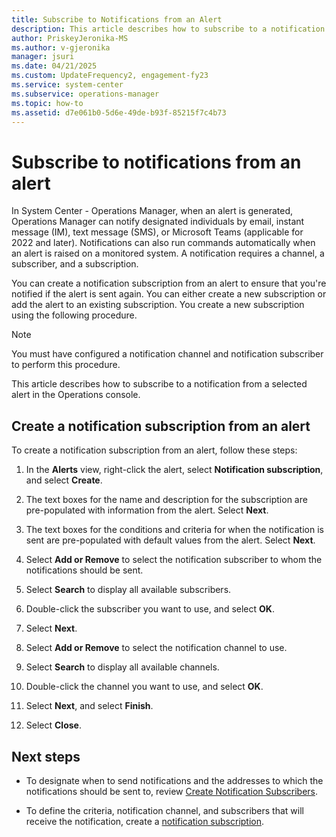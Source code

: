 ```yaml
---
title: Subscribe to Notifications from an Alert
description: This article describes how to subscribe to a notification from a selected alert in the Operations console.
author: PriskeyJeronika-MS
ms.author: v-gjeronika
manager: jsuri
ms.date: 04/21/2025
ms.custom: UpdateFrequency2, engagement-fy23
ms.service: system-center
ms.subservice: operations-manager
ms.topic: how-to
ms.assetid: d7e061b0-5d6e-49de-b93f-85215f7c4b73
---
```


# Subscribe to notifications from an alert



In System Center - Operations Manager, when an alert is generated, Operations Manager can notify designated individuals by email, instant message (IM), text message (SMS), or Microsoft Teams (applicable for 2022 and later). Notifications can also run commands automatically when an alert is raised on a monitored system. A notification requires a channel, a subscriber, and a subscription.  

You can create a notification subscription from an alert to ensure that you're notified if the alert is sent again. You can either create a new subscription or add the alert to an existing subscription. You create a new subscription using the following procedure.  

> [!NOTE]  
> You must have configured a notification channel and notification subscriber to perform this procedure.  

This article describes how to subscribe to a notification from a selected alert in the Operations console.

## Create a notification subscription from an alert

To create a notification subscription from an alert, follow these steps:

1.  In the **Alerts** view, right-click the alert, select **Notification subscription**, and select **Create**.  

2.  The text boxes for the name and description for the subscription are pre-populated with information from the alert. Select **Next**.  

3.  The text boxes for the conditions and criteria for when the notification is sent are pre-populated with default values from the alert. Select **Next**.  

4.  Select **Add or Remove** to select the notification subscriber to whom the notifications should be sent.  

5.  Select **Search** to display all available subscribers.  

6.  Double-click the subscriber you want to use, and select **OK**.  

7.  Select **Next**.  

8.  Select **Add or Remove** to select the notification channel to use.  

9. Select **Search** to display all available channels.  

10. Double-click the channel you want to use, and select **OK**.  

11. Select **Next**, and select **Finish**.  

12. Select **Close**.  

## Next steps

* To designate when to send notifications and the addresses to which the notifications should be sent to, review [Create Notification Subscribers](manage-notifications-create-subscribers.md).

* To define the criteria, notification channel, and subscribers that will receive the notification, create a [notification subscription](manage-notifications-create-subscriptions.md).  
